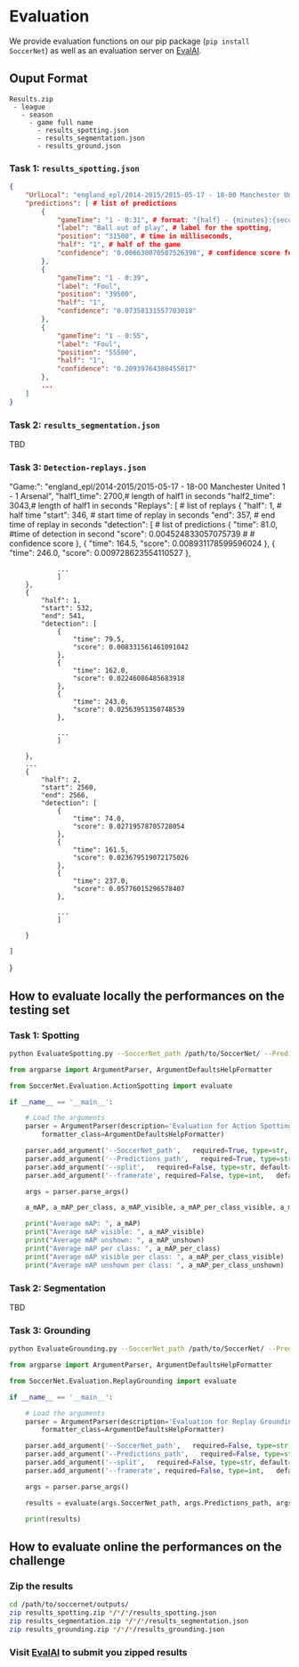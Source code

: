 # Evaluation

We provide evaluation functions on our pip package (`pip install SoccerNet`) as well as an evaluation server on [EvalAI]().

## Ouput Format

```
Results.zip
 - league
   - season
     - game full name
       - results_spotting.json
       - results_segmentation.json
       - results_ground.json
```

### Task 1: `results_spotting.json`

```json
{
    "UrlLocal": "england_epl/2014-2015/2015-05-17 - 18-00 Manchester United 1 - 1 Arsenal",
    "predictions": [ # list of predictions
        {
            "gameTime": "1 - 0:31", # format: "{half} - {minutes}:{seconds}",
            "label": "Ball out of play", # label for the spotting,
            "position": "31500", # time in milliseconds,
            "half": "1", # half of the game
            "confidence": "0.006630070507526398", # confidence score for the spotting,
        },
        {
            "gameTime": "1 - 0:39",
            "label": "Foul",
            "position": "39500",
            "half": "1",
            "confidence": "0.07358131557703018"
        },
        {
            "gameTime": "1 - 0:55",
            "label": "Foul",
            "position": "55500",
            "half": "1",
            "confidence": "0.20939764380455017"
        },
        ...
    ]
}
```

### Task 2: `results_segmentation.json`

TBD

### Task 3: `Detection-replays.json`

"Game:": "england_epl/2014-2015/2015-05-17 - 18-00 Manchester United 1 - 1 Arsenal", 
    "half1_time": 2700,# length of half1  in seconds
    "half2_time": 3043,# length of half1  in seconds
    "Replays": [ # list of replays
        {
            "half": 1, # half time
            "start": 346,  # start time of replay in seconds
            "end": 357,  # end time of replay  in seconds
            "detection": [ # list of predictions
                {
                    "time": 81.0, #time of detection in second
                    "score": 0.004524833057075739 # # confidence score 
                },
                {
                    "time": 164.5,
                    "score": 0.008931178599596024
                },
                {
                    "time": 246.0,
                    "score": 0.009728623554110527
                },

                ...
                ]
        },
        {
            "half": 1,
            "start": 532,
            "end": 541,
            "detection": [
                {
                    "time": 79.5,
                    "score": 0.008331561461091042
                },
                {
                    "time": 162.0,
                    "score": 0.02246086485683918
                },
                {
                    "time": 243.0,
                    "score": 0.02563951350748539
                },

                ...
                ]

        },
        ...      
        {
            "half": 2,
            "start": 2560,
            "end": 2566,
            "detection": [
                {
                    "time": 74.0,
                    "score": 0.02719578705728054
                },
                {
                    "time": 161.5,
                    "score": 0.023679519072175026
                },
                {
                    "time": 237.0,
                    "score": 0.05776015296578407
                },

                ...
                ]
        
        }

    ]
}

## How to evaluate locally the performances on the testing set

### Task 1: Spotting

```bash
python EvaluateSpotting.py --SoccerNet_path /path/to/SoccerNet/ --Predictions_path /path/to/SoccerNet/outputs/
```

```python
from argparse import ArgumentParser, ArgumentDefaultsHelpFormatter

from SoccerNet.Evaluation.ActionSpotting import evaluate

if __name__ == '__main__':

    # Load the arguments
    parser = ArgumentParser(description='Evaluation for Action Spotting',
        formatter_class=ArgumentDefaultsHelpFormatter)

    parser.add_argument('--SoccerNet_path',   required=True, type=str, help='Path to the SoccerNet-V2 dataset folder' )
    parser.add_argument('--Predictions_path',   required=True, type=str, help='Path to the predictions folder' )
    parser.add_argument('--split',   required=False, type=str, default= "test", help='Set on which to evaluate the performances' )
    parser.add_argument('--framerate', required=False, type=int,   default=2,     help='Framerate of the input features' )

    args = parser.parse_args()

    a_mAP, a_mAP_per_class, a_mAP_visible, a_mAP_per_class_visible, a_mAP_unshown, a_mAP_per_class_unshown = evaluate(args.SoccerNet_path, args.Predictions_path, args.split, args.framerate)

    print("Average mAP: ", a_mAP)
    print("Average mAP visible: ", a_mAP_visible)
    print("Average mAP unshown: ", a_mAP_unshown)
    print("Average mAP per class: ", a_mAP_per_class)
    print("Average mAP visible per class: ", a_mAP_per_class_visible)
    print("Average mAP unshown per class: ", a_mAP_per_class_unshown)
```

### Task 2: Segmentation

TBD

### Task 3: Grounding

```bash
python EvaluateGrounding.py --SoccerNet_path /path/to/SoccerNet/ --Predictions_path /path/to/SoccerNet/outputs/
```

```python
from argparse import ArgumentParser, ArgumentDefaultsHelpFormatter

from SoccerNet.Evaluation.ReplayGrounding import evaluate

if __name__ == '__main__':

    # Load the arguments
    parser = ArgumentParser(description='Evaluation for Replay Grounding',
        formatter_class=ArgumentDefaultsHelpFormatter)

    parser.add_argument('--SoccerNet_path',   required=False, type=str,   default="/media/giancos/Football/SoccerNet/",     help='Path for SoccerNet' )
    parser.add_argument('--Predictions_path',   required=False, type=str,   default="/media/giancos/Football/SoccerNet/",     help='Path for Output_results' )
    parser.add_argument('--split',   required=False, type=str, default= "test", help='Set on which to evaluate the performances' )
    parser.add_argument('--framerate', required=False, type=int,   default=2,     help='Framerate of the input features' )

    args = parser.parse_args()

    results = evaluate(args.SoccerNet_path, args.Predictions_path, args.split, args.framerate)

    print(results)
```

## How to evaluate online the performances on the challenge

### Zip the results

```bash
cd /path/to/soccernet/outputs/
zip results_spotting.zip */*/*/results_spotting.json
zip results_segmentation.zip */*/*/results_segmentation.json
zip results_grounding.zip */*/*/results_grounding.json
```

### Visit [EvalAI](https://eval.ai/auth/login) to submit you zipped results
